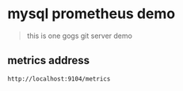 # mysql prometheus demo

> this is one gogs git server demo

## metrics address

```code
http://localhost:9104/metrics
```